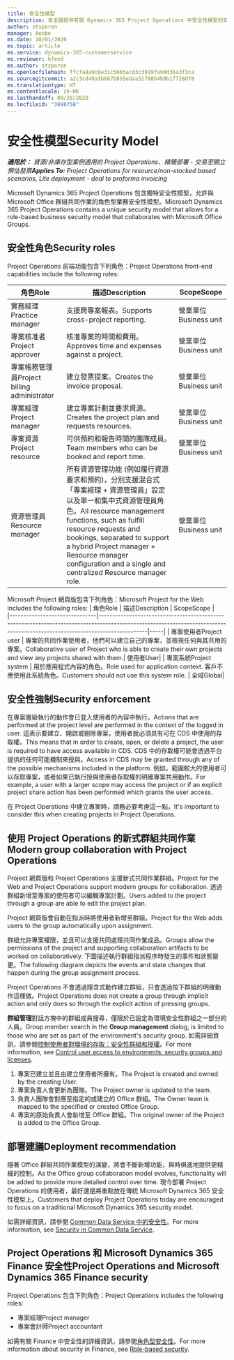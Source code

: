 ```yaml
---
title: 安全性模型
description: 本主題提供有關 Dynamics 365 Project Operations 中安全性模型的資訊。
author: stsporen
manager: Annbe
ms.date: 10/01/2020
ms.topic: article
ms.service: dynamics-365-customerservice
ms.reviewer: kfend
ms.author: stsporen
ms.openlocfilehash: ffcfa8a9c8e31c5665acd3c3919fa90d36a3f3ca
ms.sourcegitcommit: a2c3cd49a3b667b8b5edaa31788b4b9b1f728d78
ms.translationtype: HT
ms.contentlocale: zh-HK
ms.lasthandoff: 09/28/2020
ms.locfileid: "3896758"
---
```

# <a name="security-model"></a><span data-ttu-id="ad031-103">安全性模型</span><span class="sxs-lookup"><span data-stu-id="ad031-103">Security Model</span></span>

<span data-ttu-id="ad031-104">_**適用於：** 資源/非庫存型案例適用的 Project Operations、精簡部署 - 交易至開立預估發票_</span><span class="sxs-lookup"><span data-stu-id="ad031-104">_**Applies To:** Project Operations for resource/non-stocked based scenarios, Lite deployment - deal to proforma invoicing_</span></span>

<span data-ttu-id="ad031-105">Microsoft Dynamics 365 Project Operations 包含獨特安全性模型，允許與 Microsoft Office 群組共同作業的角色型業務安全性模型。</span><span class="sxs-lookup"><span data-stu-id="ad031-105">Microsoft Dynamics 365 Project Operations contains a unique security model that allows for a role-based business security model that collaborates with Microsoft Office Groups.</span></span> 


## <a name="security-roles"></a><span data-ttu-id="ad031-106">安全性角色</span><span class="sxs-lookup"><span data-stu-id="ad031-106">Security roles</span></span>
<span data-ttu-id="ad031-107">Project Operations 前端功能包含下列角色：</span><span class="sxs-lookup"><span data-stu-id="ad031-107">Project Operations front-end capabilities include the following roles:</span></span>

| <span data-ttu-id="ad031-108">角色</span><span class="sxs-lookup"><span data-stu-id="ad031-108">Role</span></span>                          | <span data-ttu-id="ad031-109">描述</span><span class="sxs-lookup"><span data-stu-id="ad031-109">Description</span></span>                                                                                                                                                                 | <span data-ttu-id="ad031-110">Scope</span><span class="sxs-lookup"><span data-stu-id="ad031-110">Scope</span></span> |
|-------------------------------|-----------------------------------------------------------------------------------------------------------------------------------------------------------------------------|------|
| <span data-ttu-id="ad031-111">實務經理</span><span class="sxs-lookup"><span data-stu-id="ad031-111">Practice manager</span></span>              | <span data-ttu-id="ad031-112">支援跨專案報表。</span><span class="sxs-lookup"><span data-stu-id="ad031-112">Supports cross-project reporting.</span></span>                                                                                                            | <span data-ttu-id="ad031-113">營業單位</span><span class="sxs-lookup"><span data-stu-id="ad031-113">Business unit</span></span>              |
| <span data-ttu-id="ad031-114">專案核准者</span><span class="sxs-lookup"><span data-stu-id="ad031-114">Project approver</span></span>              | <span data-ttu-id="ad031-115">核准專案的時間和費用。</span><span class="sxs-lookup"><span data-stu-id="ad031-115">Approves time and expenses against a project.</span></span>                                                                                                                              | <span data-ttu-id="ad031-116">營業單位</span><span class="sxs-lookup"><span data-stu-id="ad031-116">Business unit</span></span> |
| <span data-ttu-id="ad031-117">專案帳務管理員</span><span class="sxs-lookup"><span data-stu-id="ad031-117">Project billing administrator</span></span> | <span data-ttu-id="ad031-118">建立發票提案。</span><span class="sxs-lookup"><span data-stu-id="ad031-118">Creates the invoice proposal.</span></span>                                                                                                                                                 | <span data-ttu-id="ad031-119">營業單位</span><span class="sxs-lookup"><span data-stu-id="ad031-119">Business unit</span></span> |
| <span data-ttu-id="ad031-120">專案經理</span><span class="sxs-lookup"><span data-stu-id="ad031-120">Project manager</span></span>               | <span data-ttu-id="ad031-121">建立專案計劃並要求資源。</span><span class="sxs-lookup"><span data-stu-id="ad031-121">Creates the project plan and requests resources.</span></span>                                                                                                                              | <span data-ttu-id="ad031-122">營業單位</span><span class="sxs-lookup"><span data-stu-id="ad031-122">Business unit</span></span> |
| <span data-ttu-id="ad031-123">專案資源</span><span class="sxs-lookup"><span data-stu-id="ad031-123">Project resource</span></span>              | <span data-ttu-id="ad031-124">可供預約和報告時間的團隊成員。</span><span class="sxs-lookup"><span data-stu-id="ad031-124">Team members who can be booked and report time.</span></span>                                                                                                          | <span data-ttu-id="ad031-125">營業單位</span><span class="sxs-lookup"><span data-stu-id="ad031-125">Business unit</span></span>|
| <span data-ttu-id="ad031-126">資源管理員</span><span class="sxs-lookup"><span data-stu-id="ad031-126">Resource manager</span></span>              | <span data-ttu-id="ad031-127">所有資源管理功能 (例如履行資源要求和預約)，分別支援混合式「專案經理 + 資源管理員」設定以及單一和集中式資源管理員角色。</span><span class="sxs-lookup"><span data-stu-id="ad031-127">All resource management functions, such as fulfill resource requests and bookings, separated to support a hybrid Project manager + Resource manager configuration and a single and centralized Resource manager role.</span></span> | <span data-ttu-id="ad031-128">營業單位</span><span class="sxs-lookup"><span data-stu-id="ad031-128">Business unit</span></span> |


<span data-ttu-id="ad031-129">Microsoft Project 網頁版包含下列角色：</span><span class="sxs-lookup"><span data-stu-id="ad031-129">Microsoft Project for the Web includes the following roles:</span></span>
| <span data-ttu-id="ad031-130">角色</span><span class="sxs-lookup"><span data-stu-id="ad031-130">Role</span></span>                          | <span data-ttu-id="ad031-131">描述</span><span class="sxs-lookup"><span data-stu-id="ad031-131">Description</span></span>                                                                                                          | <span data-ttu-id="ad031-132">Scope</span><span class="sxs-lookup"><span data-stu-id="ad031-132">Scope</span></span> |                                                       
|-------------------------------|-----------------------------------------------------------------------------------------------------------------------------------------------------------------------------|-----|
| <span data-ttu-id="ad031-133">專案使用者</span><span class="sxs-lookup"><span data-stu-id="ad031-133">Project user</span></span> | <span data-ttu-id="ad031-134">專案的共同作業使用者，他們可以建立自己的專案，並檢視任何與其共用的專案。</span><span class="sxs-lookup"><span data-stu-id="ad031-134">Collaborative user of Project who is able to create their own projects and view any projects shared with them.</span></span>| <span data-ttu-id="ad031-135">使用者</span><span class="sxs-lookup"><span data-stu-id="ad031-135">User</span></span>|
| <span data-ttu-id="ad031-136">專案系統</span><span class="sxs-lookup"><span data-stu-id="ad031-136">Project system</span></span> | <span data-ttu-id="ad031-137">用於應用程式內容的角色。</span><span class="sxs-lookup"><span data-stu-id="ad031-137">Role used for application context.</span></span> <span data-ttu-id="ad031-138">客戶不應使用此系統角色。</span><span class="sxs-lookup"><span data-stu-id="ad031-138">Customers should not use this system role.</span></span> | <span data-ttu-id="ad031-139">全域</span><span class="sxs-lookup"><span data-stu-id="ad031-139">Global</span></span>|

## <a name="security-enforcement"></a><span data-ttu-id="ad031-140">安全性強制</span><span class="sxs-lookup"><span data-stu-id="ad031-140">Security enforcement</span></span>
<span data-ttu-id="ad031-141">在專案層級執行的動作會已登入使用者的內容中執行。</span><span class="sxs-lookup"><span data-stu-id="ad031-141">Actions that are performed at the project level are performed in the context of the logged in user.</span></span> <span data-ttu-id="ad031-142">這表示要建立、開啟或刪除專案，使用者就必須具有可在 CDS 中使用的存取權。</span><span class="sxs-lookup"><span data-stu-id="ad031-142">This means that in order to create, open, or delete a project, the user is required to have access available in CDS.</span></span> <span data-ttu-id="ad031-143">CDS 中的存取權可能會透過平台提供的任何可能機制來授與。</span><span class="sxs-lookup"><span data-stu-id="ad031-143">Access in CDS may be granted through any of the possible mechanisms included in the platform.</span></span> <span data-ttu-id="ad031-144">例如，範圍較大的使用者可以存取專案，或者如果已執行授與使用者存取權的明確專案共用動作。</span><span class="sxs-lookup"><span data-stu-id="ad031-144">For example, a user with a larger scope may access the project or if an explicit project share action has been performed which grants the user access.</span></span>

<span data-ttu-id="ad031-145">在 Project Operations 中建立專案時，請務必要考慮這一點。</span><span class="sxs-lookup"><span data-stu-id="ad031-145">It's important to consider this when creating projects in Project Operations.</span></span>

## <a name="modern-group-collaboration-with-project-operations"></a><span data-ttu-id="ad031-146">使用 Project Operations 的新式群組共同作業</span><span class="sxs-lookup"><span data-stu-id="ad031-146">Modern group collaboration with Project Operations</span></span>
<span data-ttu-id="ad031-147">Project 網頁版和 Project Operations 支援新式共同作業群組。</span><span class="sxs-lookup"><span data-stu-id="ad031-147">Project for the Web and Project Operations support modern groups for collaboration.</span></span> <span data-ttu-id="ad031-148">透過群組新增至專案的使用者可以編輯專案計劃。</span><span class="sxs-lookup"><span data-stu-id="ad031-148">Users added to the project through a group are able to edit the project plan.</span></span>

<span data-ttu-id="ad031-149">Project 網頁版會自動在指派時將使用者新增至群組。</span><span class="sxs-lookup"><span data-stu-id="ad031-149">Project for the Web adds users to the group automatically upon assignment.</span></span>

<span data-ttu-id="ad031-150">群組允許專案權限，並且可以支援共同處理共同作業成品。</span><span class="sxs-lookup"><span data-stu-id="ad031-150">Groups allow the permissions of the project and supporting collaboration artifacts to be worked on collaboratively.</span></span> <span data-ttu-id="ad031-151">下圖描述執行群組指派程序時發生的事件和狀態變更。</span><span class="sxs-lookup"><span data-stu-id="ad031-151">The following diagram depicts the events and state changes that happen during the group assignment process.</span></span>

<span data-ttu-id="ad031-152">Project Operations 不會透過隱含式動作建立群組，只會透過按下群組的明確動作這樣做。</span><span class="sxs-lookup"><span data-stu-id="ad031-152">Project Operations does not create a group through implicit action and only does so through the explicit action of pressing groups.</span></span>

<span data-ttu-id="ad031-153">**群組管理**對話方塊中的群組成員搜尋，僅限於已設定為環境安全性群組之一部分的人員。</span><span class="sxs-lookup"><span data-stu-id="ad031-153">Group member search in the **Group management** dialog, is limited to those who are set as part of the environment's security group.</span></span> <span data-ttu-id="ad031-154">如需詳細資訊，請參閱[控制使用者對環境的存取：安全性群組和授權](https://docs.microsoft.com/power-platform/admin/control-user-access)。</span><span class="sxs-lookup"><span data-stu-id="ad031-154">For more information, see [Control user access to environments: security groups and licenses](https://docs.microsoft.com/power-platform/admin/control-user-access).</span></span>

1. <span data-ttu-id="ad031-155">專案已建立並且由建立使用者所擁有。</span><span class="sxs-lookup"><span data-stu-id="ad031-155">The Project is created and owned by the creating User.</span></span>
2. <span data-ttu-id="ad031-156">專案負責人會更新為團隊。</span><span class="sxs-lookup"><span data-stu-id="ad031-156">The Project owner is updated to the team.</span></span>
3. <span data-ttu-id="ad031-157">負責人團隊會對應至指定的或建立的 Office 群組。</span><span class="sxs-lookup"><span data-stu-id="ad031-157">The Owner team is mapped to the specified or created Office Group.</span></span>
4. <span data-ttu-id="ad031-158">專案的原始負責人會新增至 Office 群組。</span><span class="sxs-lookup"><span data-stu-id="ad031-158">The original owner of the Project is added to the Office Group.</span></span>

## <a name="deployment-recommendation"></a><span data-ttu-id="ad031-159">部署建議</span><span class="sxs-lookup"><span data-stu-id="ad031-159">Deployment recommendation</span></span>
<span data-ttu-id="ad031-160">隨著 Office 群組共同作業模型的演變，將會不斷新增功能，與時俱進地提供更精細的控制。</span><span class="sxs-lookup"><span data-stu-id="ad031-160">As the Office group collaboration model evolves, functionality will be added to provide more detailed control over time.</span></span> <span data-ttu-id="ad031-161">現今部署 Project Operations 的使用者，最好還是將重點放在傳統 Microsoft Dynamics 365 安全性模型上。</span><span class="sxs-lookup"><span data-stu-id="ad031-161">Customers that deploy Project Operations today are encouraged to focus on a traditional Microsoft Dynamics 365 security model.</span></span>

<span data-ttu-id="ad031-162">如需詳細資訊，請參閱 [Common Data Service 中的安全性](https://docs.microsoft.com/power-platform/admin/wp-security)。</span><span class="sxs-lookup"><span data-stu-id="ad031-162">For more information, see [Security in Common Data Service](https://docs.microsoft.com/power-platform/admin/wp-security).</span></span>

## <a name="project-operations-and-microsoft-dynamics-365-finance-security"></a><span data-ttu-id="ad031-163">Project Operations 和 Microsoft Dynamics 365 Finance 安全性</span><span class="sxs-lookup"><span data-stu-id="ad031-163">Project Operations and Microsoft Dynamics 365 Finance security</span></span>
<span data-ttu-id="ad031-164">Project Operations 包含下列角色：</span><span class="sxs-lookup"><span data-stu-id="ad031-164">Project Operations includes the following roles:</span></span>

- <span data-ttu-id="ad031-165">專案經理</span><span class="sxs-lookup"><span data-stu-id="ad031-165">Project manager</span></span>
- <span data-ttu-id="ad031-166">專案會計師</span><span class="sxs-lookup"><span data-stu-id="ad031-166">Project accountant</span></span>

<span data-ttu-id="ad031-167">如需有關 Finance 中安全性的詳細資訊，請參閱[角色型安全性](https://docs.microsoft.com/dynamics365/fin-ops-core/dev-itpro/sysadmin/role-based-security)。</span><span class="sxs-lookup"><span data-stu-id="ad031-167">For more information about security in Finance, see [Role-based security](https://docs.microsoft.com/dynamics365/fin-ops-core/dev-itpro/sysadmin/role-based-security).</span></span>


